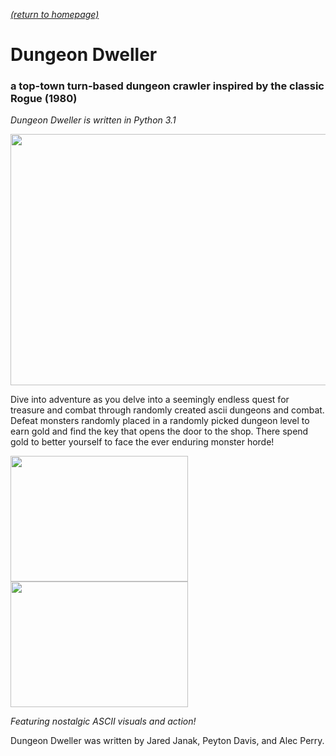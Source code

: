 [*(return to homepage)*](https://arperry99.github.io/)
# Dungeon Dweller
### a top-town turn-based dungeon crawler inspired by the classic Rogue (1980)
*Dungeon Dweller is written in Python 3.1*

<img src="https://arperry99.github.io/dungeon_dweller/images/title.PNG" width="568" height="402" />  

Dive into adventure as you delve into a seemingly endless quest for treasure and 
combat through randomly created ascii dungeons and combat. Defeat monsters randomly 
placed in a randomly picked dungeon level to earn gold and find the key that opens
the door to the shop. There spend gold to better yourself to face the ever enduring
monster horde!  

<img src=https://arperry99.github.io/dungeon_dweller/images/map-closed.PNG width="284" height="201" /><img src=https://arperry99.github.io/dungeon_dweller/images/map-open.PNG width="284" height="201" />

*Featuring nostalgic ASCII visuals and action!*
 
Dungeon Dweller was written by Jared Janak, Peyton Davis, and Alec Perry. 

